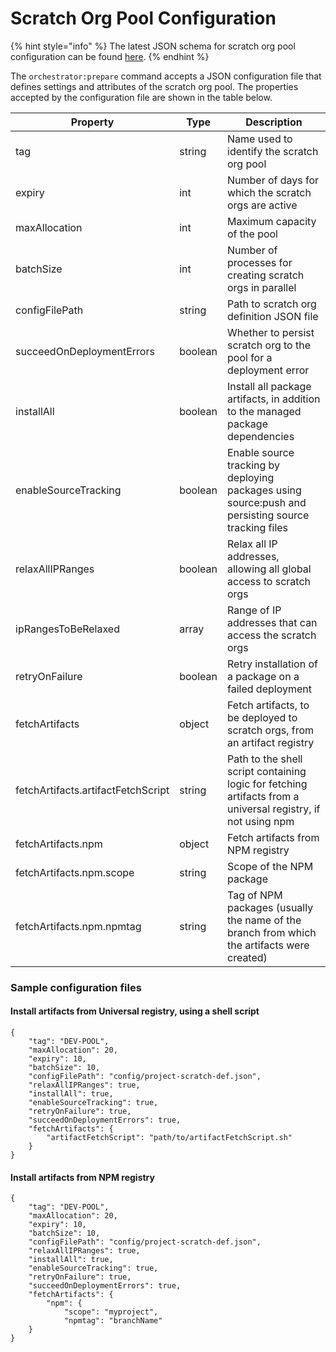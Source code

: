 # Scratch Org Pool Configuration

{% hint style="info" %}
The latest JSON schema for scratch org pool configuration can be found [here](https://github.com/Accenture/sfpowerscripts/blob/develop/packages/sfpowerscripts-cli/resources/schemas/pooldefinition.schema.json). 
{% endhint %}

The `orchestrator:prepare` command accepts a JSON configuration file that defines settings and attributes of the scratch org pool. The properties accepted by the configuration file are shown in the table below.

| Property                           | Type    | Description                                                                                                  |
| ---------------------------------- | ------- | ------------------------------------------------------------------------------------------------------------ |
| tag                                | string  | Name used to identify the scratch org pool                                                                   |
| expiry                             | int     | Number of days for which the scratch orgs are active                                                         |
| maxAllocation                      | int     | Maximum capacity of the pool                                                                                 |
| batchSize                          | int     | Number of processes for creating scratch orgs in parallel                                                    |
| configFilePath                     | string  | Path to scratch org definition JSON file                                                                     |
| succeedOnDeploymentErrors          | boolean | Whether to persist scratch org to the pool for a deployment error                                            |
| installAll                         | boolean | Install all package artifacts, in addition to the managed package dependencies                               |
| enableSourceTracking               | boolean | Enable source tracking by deploying packages using source:push and persisting source tracking files          |
| relaxAllIPRanges                   | boolean | Relax all IP addresses, allowing all global access to scratch orgs                                           |
| ipRangesToBeRelaxed                | array   | Range of IP addresses that can access the scratch orgs                                                       |
| retryOnFailure                     | boolean | Retry installation of a package on a failed deployment                                                       |
| fetchArtifacts                     | object  | Fetch artifacts, to be deployed to scratch orgs, from an artifact registry                                   |
| fetchArtifacts.artifactFetchScript | string  | Path to the shell script containing logic for fetching artifacts from a universal registry, if not using npm |
| fetchArtifacts.npm                 | object  | Fetch artifacts from NPM registry                                                                            |
| fetchArtifacts.npm.scope           | string  | Scope of the NPM package                                                                                     |
| fetchArtifacts.npm.npmtag          | string  | Tag of NPM packages (usually the name of the branch from which the artifacts were created)                   |

### Sample configuration files

#### Install artifacts from Universal registry, using a shell script

```
{
    "tag": "DEV-POOL",
    "maxAllocation": 20,
    "expiry": 10,
    "batchSize": 10,
    "configFilePath": "config/project-scratch-def.json",
    "relaxAllIPRanges": true,
    "installAll": true,
    "enableSourceTracking": true,
    "retryOnFailure": true,
    "succeedOnDeploymentErrors": true,
    "fetchArtifacts": {
        "artifactFetchScript": "path/to/artifactFetchScript.sh"
    }
}
```

#### Install artifacts from NPM registry

```
{
    "tag": "DEV-POOL",
    "maxAllocation": 20,
    "expiry": 10,
    "batchSize": 10,
    "configFilePath": "config/project-scratch-def.json",
    "relaxAllIPRanges": true,
    "installAll": true,
    "enableSourceTracking": true,
    "retryOnFailure": true,
    "succeedOnDeploymentErrors": true,
    "fetchArtifacts": {
        "npm": {
            "scope": "myproject",
            "npmtag": "branchName"
    }
}
```
